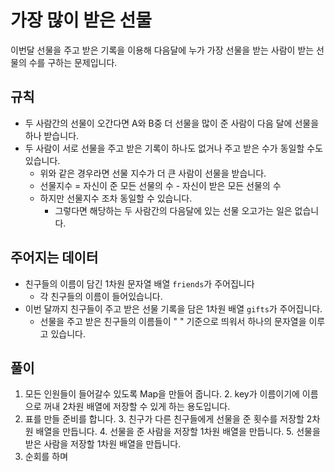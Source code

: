 # 가장 많이 받은 선물
이번달 선물을 주고 받은 기록을 이용해 다음달에 누가 가장 선물을 받는 사람이 받는 선물의 수를 구하는 문제입니다.

## 규칙
- 두 사람간의 선물이 오간다면 A와 B중 더 선물을 많이 준 사람이 다음 달에 선물을 하나 받습니다.
- 두 사람이 서로 선물을 주고 받은 기록이 하나도 없거나 주고 받은 수가 동일할 수도 있습니다.
  - 위와 같은 경우라면 선물 지수가 더 큰 사람이 선물을 받습니다.
  - 선물지수 = 자신이 준 모든 선물의 수 - 자신이 받은 모든 선물의 수
  - 하지만 선물지수 조차 동일할 수 있습니다.
    - 그렇다면 해당하는 두 사람간의 다음달에 있는 선물 오고가는 일은 없습니다.

## 주어지는 데이터 
- 친구들의 이름이 담긴 1차원 문자열 배열 `friends`가 주어집니다
  - 각 친구들의 이름이 들어있습니다.
- 이번 달까지 친구들이 주고 받은 선물 기록을 담은 1차원 배열 `gifts`가 주어집니다.
  - 선물을 주고 받은 친구들의 이름들이 " " 기준으로 띄워서 하나의 문자열을 이루고 있습니다.

## 풀이
1. 모든 인원들이 들어갈수 있도록 Map을 만들어 줍니다.
   2. key가 이름이기에 이름으로 꺼내 2차원 배열에 저장할 수 있게 하는 용도입니다.
2. 표를 만들 준비를 합니다.
   3. 친구가 다른 친구들에게 선물을 준 횟수를 저장할 2차원 배열을 만듭니다.
   4. 선물을 준 사람을 저장할 1차원 배열을 만듭니다.
   5. 선물을 받은 사람을 저장할 1차원 배열을 만듭니다.
6. 순회를 하며 
   